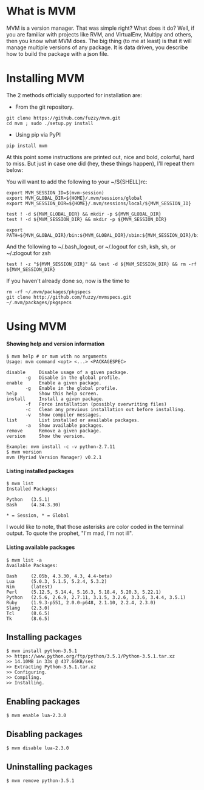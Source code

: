 # What is MVM
MVM is a version manager. That was simple right? What does it do? Well, if you are familiar with projects like RVM, and VirtualEnv, Multipy and others, then you know what MVM does. The big thing (to me at least) is that it will manage multiple versions of any package. It is data driven, you describe how to build the package with a json file.

# Installing MVM

The 2 methods officially supported for installation are:
* From the git repository.

```
git clone https://github.com/fuzzy/mvm.git
cd mvm ; sudo ./setup.py install
```

* Using pip via PyPI

```
pip install mvm
```

At this point some instructions are printed out, nice and bold, colorful, hard to miss. But just in case one did (hey, these things happen), I'll repeat them below:

You will want to add the following to your ~/${SHELL}rc:

```
export MVM_SESSION_ID=$(mvm-session)
export MVM_GLOBAL_DIR=${HOME}/.mvm/sessions/global
export MVM_SESSION_DIR=${HOME}/.mvm/sessions/local/${MVM_SESSION_ID}

test ! -d ${MVM_GLOBAL_DIR} && mkdir -p ${MVM_GLOBAL_DIR}
test ! -d ${MVM_SESSION_DIR} && mkdir -p ${MVM_SESSION_DIR}

export PATH=${MVM_GLOBAL_DIR}/bin:${MVM_GLOBAL_DIR}/sbin:${MVM_SESSION_DIR}/bin:${MVM_SESSION_DIR}/sbin:${PATH}
```

And the following to ~/.bash_logout, or ~/.logout for csh, ksh, sh, or ~/.zlogout for zsh

```
test ! -z "${MVM_SESSION_DIR}" && test -d ${MVM_SESSION_DIR} && rm -rf ${MVM_SESSION_DIR}
```

If you haven't already done so, now is the time to

```
rm -rf ~/.mvm/packages/pkgspecs
git clone http://github.com/fuzzy/mvmspecs.git ~/.mvm/packages/pkgspecs
```

# Using MVM

#### Showing help and version information

```
$ mvm help # or mvm with no arguments
Usage: mvm command <opt> <...> <PACKAGESPEC>

disable   	Disable usage of a given package.
       -g	Disable in the global profile.
enable    	Enable a given package.
       -g	Enable in the global profile.
help      	Show this help screen.
install   	Install a given package.
       -f	Force installation (possibly overwriting files)
       -c	Clean any previous installation out before installing.
       -v	Show compiler messages.
list      	List installed or available packages.
       -a	Show available packages.
remove    	Remove a given package.
version   	Show the version.

Example: mvm install -c -v python-2.7.11
$ mvm version
mvm (Myriad Version Manager) v0.2.1
```

#### Listing installed packages

```
$ mvm list
Installed Packages:

Python   (3.5.1)
Bash     (4.34.3.30)

* = Session, * = Global
```

I would like to note, that those asterisks are color coded in the terminal output. To quote the prophet, "I'm mad, I'm not ill".

#### Listing available packages

```
$ mvm list -a
Available Packages:

Bash     (2.05b, 4.3.30, 4.3, 4.4-beta)
Lua      (5.0.3, 5.1.5, 5.2.4, 5.3.2)
Nim      (latest)
Perl     (5.12.5, 5.14.4, 5.16.3, 5.18.4, 5.20.3, 5.22.1)
Python   (2.5.6, 2.6.9, 2.7.11, 3.1.5, 3.2.6, 3.3.6, 3.4.4, 3.5.1)
Ruby     (1.9.3-p551, 2.0.0-p648, 2.1.10, 2.2.4, 2.3.0)
Slang    (2.3.0)
Tcl      (8.6.5)
Tk       (8.6.5)
```

## Installing packages

```
$ mvm install python-3.5.1
>> https://www.python.org/ftp/python/3.5.1/Python-3.5.1.tar.xz
>> 14.10MB in 33s @ 437.66KB/sec
>> Extracting Python-3.5.1.tar.xz
>> Configuring.
>> Compiling.
>> Installing.
```

## Enabling packages

```
$ mvm enable lua-2.3.0
```

## Disabling packages

```
$ mvm disable lua-2.3.0
```

## Uninstalling packages

```
$ mvm remove python-3.5.1
```
